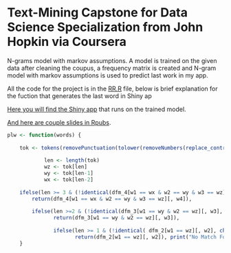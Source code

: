 # Text-Mining Capstone for Data Science Specialization from John Hopkin via Coursera
N-grams model with markov assumptions.  A model is trained on the given data after cleaning the coupus, a frequency matrix is created and N-gram model with markov assumptions is used to predict last work in my app. 

All the code for the project is in the [RR.R](https://github.com/blsingh/Text-prediction-Application/blob/master/RR.R) file, below is brief explanation for the fuction that generates the last word in Shiny ap 

[Here you will find the Shiny app](https://bhael.shinyapps.io/Ngrams/) that runs on the trained model.

[And here are couple slides in Rpubs](https://bhael.shinyapps.io/Ngrams).




```R
plw <- function(words) {
  
    tok <- tokens(removePunctuation(tolower(removeNumbers(replace_contraction(words)))))[[1]]
            
            len <- length(tok)
            wz <- tok[len]
            wy <- tok[len-1]
            wx <- tok[len-2]
       
    ifelse(len >= 3 & (!identical(dfm_4[w1 == wx & w2 == wy & w3 == wz][, w4], character(0))),
        return(dfm_4[w1 == wx & w2 == wy & w3 == wz][, w4]),
        
        ifelse(len >=2 & (!identical(dfm_3[w1 == wy & w2 == wz][, w3], character(0))),
               return(dfm_3[w1 == wy & w2 == wz][, w3]),
               
               ifelse(len >= 1 & (!identical( dfm_2[w1 == wz][, w2], character(0) )),
                      return(dfm_2[w1 == wz][, w2]), print("No Match Found"))))
    }
```
